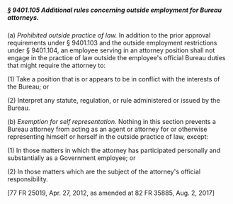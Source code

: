 ##### § 9401.105 Additional rules concerning outside employment for Bureau attorneys. #####

(a) *Prohibited outside practice of law.* In addition to the prior approval requirements under § 9401.103 and the outside employment restrictions under § 9401.104, an employee serving in an attorney position shall not engage in the practice of law outside the employee's official Bureau duties that might require the attorney to:

(1) Take a position that is or appears to be in conflict with the interests of the Bureau; or

(2) Interpret any statute, regulation, or rule administered or issued by the Bureau.

(b) *Exemption for self representation.* Nothing in this section prevents a Bureau attorney from acting as an agent or attorney for or otherwise representing himself or herself in the outside practice of law, except:

(1) In those matters in which the attorney has participated personally and substantially as a Government employee; or

(2) In those matters which are the subject of the attorney's official responsibility.

[77 FR 25019, Apr. 27, 2012, as amended at 82 FR 35885, Aug. 2, 2017]